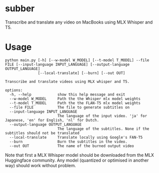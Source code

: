 # subber
Transcribe and translate any video on MacBooks using MLX Whisper and T5.

# Usage
```
python main.py [-h] [--w-model W_MODEL] [--t-model T_MODEL] --file FILE [--input-language INPUT_LANGUAGE] [--output-language OUTPUT_LANGUAGE]
               [--local-translate] [--burn] [--out OUT]

Transcribe and translate videos using MLX whisper and T5.

options:
  -h, --help            show this help message and exit
  --w-model W_MODEL     Path the the Whisper mlx model weights
  --t-model T_MODEL     Path the the FLAN-T5 mlx model weights
  --file FILE           The file to generate subtitles on
  --input-language INPUT_LANGUAGE
                        The language of the input video. 'ja' for Japanese, 'en' for English, 'nl' for Dutch.
  --output-language OUTPUT_LANGUAGE
                        The language of the subtitles. None if the subtitles should not be translated
  --local-translate     Translate locally using Google's FAN-T5
  --burn                Burn the subtitles in the video.
  --out OUT             The name of the burned output video
```

Note that first a MLX Whisper model should be downloaded from the MLX Huggingface community. Any model (quantized or optimised in another way) should work without problem.

